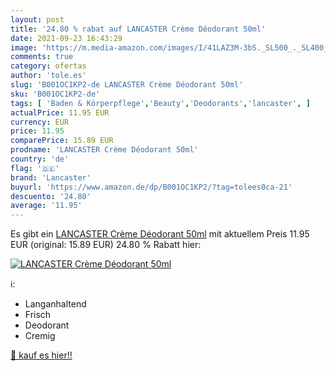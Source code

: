 ```yaml
---
layout: post
title: '24.80 % rabat auf LANCASTER Crème Déodorant 50ml'
date: 2021-09-23 16:43:29
image: 'https://m.media-amazon.com/images/I/41LAZ3M-3bS._SL500_._SL400_.jpg'
comments: true
category: ofertas
author: 'tole.es'
slug: 'B001OC1KP2-de LANCASTER Crème Déodorant 50ml'
sku: 'B001OC1KP2-de'
tags: [ 'Baden & Körperpflege','Beauty','Deodorants','lancaster', ]
actualPrice: 11.95 EUR
currency: EUR
price: 11.95
comparePrice: 15.89 EUR
prodname: 'LANCASTER Crème Déodorant 50ml'
country: 'de'
flag: '🇩🇪'
brand: 'Lancaster'
buyurl: 'https://www.amazon.de/dp/B001OC1KP2/?tag=tolees0ca-21'
descuento: '24.80'
average: '11.95'
---
```


Es gibt ein [LANCASTER Crème Déodorant 50ml](https://www.amazon.de/dp/B001OC1KP2/?tag=tolees0ca-21) mit aktuellem Preis 11.95 EUR (original: 15.89 EUR) 24.80 % Rabatt hier:

[![LANCASTER Crème Déodorant 50ml](https://m.media-amazon.com/images/I/41LAZ3M-3bS._SL500_._SL400_.jpg)](https://www.amazon.de/dp/B001OC1KP2/?tag=tolees0ca-21)

ℹ️:

- Langanhaltend
- Frisch
- Deodorant
- Cremig

[🛒 kauf es hier!!](https://www.amazon.de/dp/B001OC1KP2/?tag=tolees0ca-21)

